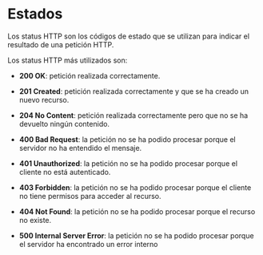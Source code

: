 # Estados

<div class="alert alert--success">
Los status HTTP son los códigos de estado que se utilizan para indicar el resultado de una petición HTTP.



</div>


Los status HTTP más utilizados son:

- **200 OK**: petición realizada correctamente.
  
- **201 Created**: petición realizada correctamente y que se ha creado un nuevo recurso.
  
- **204 No Content**: petición realizada correctamente pero que no se ha devuelto ningún contenido.
  
- **400 Bad Request**: la petición no se ha podido procesar porque el servidor no ha entendido el mensaje.
  
- **401 Unauthorized**: la petición no se ha podido procesar porque el cliente no está autenticado.
  
- **403 Forbidden**: la petición no se ha podido procesar porque el cliente no tiene permisos para acceder al recurso.
  
- **404 Not Found**: la petición no se ha podido procesar porque el recurso no existe.
  
- **500 Internal Server Error**: la petición no se ha podido procesar porque el servidor ha encontrado un error interno